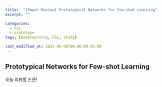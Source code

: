 ```yaml
---
title:  "[Paper Review] Prototypical Networks for Few-shot Learning"
excerpt: ""

categories:
  - FSL
  - prototype
tags: [Deeplearning, FSL, study]

last_modified_at: 2022-05-06T08:06:00-05:00
---
```


## Prototypical Networks for Few-shot Learning

오늘 리뷰할 논문!
